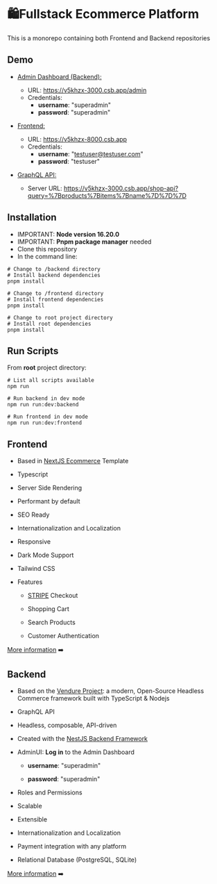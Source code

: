 # 🛍Fullstack Ecommerce Platform

This is a monorepo containing both Frontend and Backend repositories

## Demo
- <u>Admin Dashboard (Backend):</u> 
  - URL: https://v5khzx-3000.csb.app/admin
  - Credentials: 
    - **username**: "superadmin" 
    - **password**: "superadmin"
  
- <u>Frontend:</u>
  
  - URL: https://v5khzx-8000.csb.app
  - Credentials: 
    - **username**: "testuser@testuser.com"
    - **password**: "testuser"
  
- <u>GraphQL API:</u>
  - Server URL: https://v5khzx-3000.csb.app/shop-api?query=%7Bproducts%7Bitems%7Bname%7D%7D%7D

## Installation
- IMPORTANT: **Node version 16.20.0**
- IMPORTANT: **Pnpm package manager** needed
- Clone this repository
- In the command line:

```shell
# Change to /backend directory
# Install backend dependencies
pnpm install

# Change to /frontend directory
# Install frontend dependencies
pnpm install

# Change to root project directory
# Install root dependencies
pnpm install
```    
  
## Run Scripts

From **root** project directory:

```shell
# List all scripts available
npm run

# Run backend in dev mode
npm run run:dev:backend

# Run frontend in dev mode
npm run run:dev:frontend

```




## Frontend

- Based in [NextJS Ecommerce](https://nextjs.org/commerce) Template

- Typescript

- Server Side Rendering

- Performant by default

- SEO Ready

- Internationalization and Localization

- Responsive

- Dark Mode Support

- Tailwind CSS

- Features
  - [STRIPE](https://stripe.com/es) Checkout
  
  - Shopping Cart
  
  - Search Products
  
  - Customer Authentication
  
    

[More information](./frontend/README.md) ➡️




## Backend

- Based on the [Vendure Project](https://github.com/vendure-ecommerce/vendure): a modern, Open-Source Headless Commerce framework built with TypeScript & Nodejs

- GraphQL API

- Headless, composable, API-driven

- Created with the [NestJS Backend Framework](https://nestjs.com/)

- AdminUI: **Log in** to the Admin Dashboard
  - **username**: "superadmin"

  - **password**: "superadmin"

- Roles and Permissions

- Scalable

- Extensible

- Internationalization and Localization

- Payment integration with any platform

- Relational Database (PostgreSQL, SQLite)


[More information](./backend/README.md) ➡️
